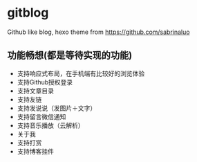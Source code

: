 # gitblog
Github like blog, hexo theme from https://github.com/sabrinaluo





## 功能畅想(都是等待实现的功能)

* 支持响应式布局，在手机端有比较好的浏览体验
* 支持Github授权登录
* 支持文章目录
* 支持友链
* 支持发说说（发图片＋文字）
* 支持留言微信通知
* 支持音乐播放（云解析）
* 关于我
* 支持打赏
* 支持博客挂件





